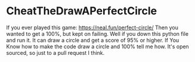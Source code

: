 # CheatTheDrawAPerfectCircle
If you ever played this game: https://neal.fun/perfect-circle/ Then you wanted to get a 100%, but kept on failing. Well if you down this python file and run it. It can draw a circle and get a score of 95% or higher. 
If You Know how to make the code draw a circle and 100% tell me how. It's open sourced, so just to a pull request I think. 
